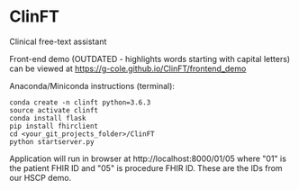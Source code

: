 # ClinFT
Clinical free-text assistant

Front-end demo (OUTDATED - highlights words starting with capital letters) can be viewed at https://g-cole.github.io/ClinFT/frontend_demo

Anaconda/Miniconda instructions (terminal):
```conda update conda
conda create -n clinft python=3.6.3
source activate clinft
conda install flask
pip install fhirclient
cd <your_git_projects_folder>/ClinFT
python startserver.py
```
Application will run in browser at http://localhost:8000/01/05
where "01" is the patient FHIR ID and "05" is procedure FHIR ID. These are the IDs from our HSCP demo.
